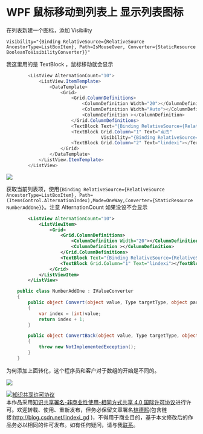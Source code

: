 
# WPF 鼠标移动到列表上 显示列表图标


<!--more-->


<!-- CreateTime:2018/8/10 19:16:51 -->


<div id="toc"></div>

在列表新建一个图标，添加 Visibility

`Visibility="{Binding RelativeSource={RelativeSource AncestorType=ListBoxItem}, Path=IsMouseOver, Converter={StaticResource BooleanToVisibilityConverter}}"`

我这里用的是 TextBlock ，鼠标移动就会显示

```csharp
        <ListView AlternationCount="10">
            <ListView.ItemTemplate>
                <DataTemplate>
                    <Grid>
                        <Grid.ColumnDefinitions>
                            <ColumnDefinition Width="20"></ColumnDefinition>
                            <ColumnDefinition Width="Auto"></ColumnDefinition>
                            <ColumnDefinition ></ColumnDefinition>
                        </Grid.ColumnDefinitions>
                        <TextBlock Text="{Binding RelativeSource={RelativeSource AncestorType=ListBoxItem}, Path=(ItemsControl.AlternationIndex),Mode=OneWay,Converter={StaticResource NumberAddOne}}"></TextBlock>
                        <TextBlock Grid.Column="1" Text="点击"
                                   Visibility="{Binding RelativeSource={RelativeSource AncestorType=ListBoxItem}, Path=IsMouseOver, Converter={StaticResource BooleanToVisibilityConverter}}"></TextBlock>
                        <TextBlock Grid.Column="2" Text="lindexi"></TextBlock>
                    </Grid>
                </DataTemplate>
            </ListView.ItemTemplate>
        </ListView>
```


![](http://image.acmx.xyz/%E9%BC%A0%E6%A0%87%E7%A7%BB%E5%8A%A8%E5%88%B0%E5%88%97%E8%A1%A8%E4%B8%8A.gif)

获取当前列表项，使用`{Binding RelativeSource={RelativeSource AncestorType=ListBoxItem}, Path=(ItemsControl.AlternationIndex),Mode=OneWay,Converter={StaticResource NumberAddOne}}`。注意 AlternationCount 如果没设不会显示


```xml
        <ListView AlternationCount="10">
            <ListViewItem>
                <Grid>
                    <Grid.ColumnDefinitions>
                        <ColumnDefinition Width="20"></ColumnDefinition>
                        <ColumnDefinition ></ColumnDefinition>
                    </Grid.ColumnDefinitions>
                    <TextBlock Text="{Binding RelativeSource={RelativeSource AncestorType=ListBoxItem}, Path=(ItemsControl.AlternationIndex),Mode=OneWay,Converter={StaticResource NumberAddOne}}"></TextBlock>
                    <TextBlock Grid.Column="1" Text="lindexi"></TextBlock>
                </Grid>
            </ListViewItem>
        </ListView>

```


```csharp
    public class NumberAddOne : IValueConverter
    {
        public object Convert(object value, Type targetType, object parameter, CultureInfo culture)
        {
            var index = (int)value;
            return index + 1;
        }

        public object ConvertBack(object value, Type targetType, object parameter, CultureInfo culture)
        {
            throw new NotImplementedException();
        }
    }
```

为何添加上面转化，这个程序员和客户对于数组的开始是不同的。

![](http://image.acmx.xyz/90d81d04-5aeb-42a3-adc2-8bc3f0d458b1201722210250.jpg)


<!-- for(var i = 57;i>0;i--)
{
    document.getElementById('msg'+i).checked = true; 
} -->





<a rel="license" href="http://creativecommons.org/licenses/by-nc-sa/4.0/"><img alt="知识共享许可协议" style="border-width:0" src="https://licensebuttons.net/l/by-nc-sa/4.0/88x31.png" /></a><br />本作品采用<a rel="license" href="http://creativecommons.org/licenses/by-nc-sa/4.0/">知识共享署名-非商业性使用-相同方式共享 4.0 国际许可协议</a>进行许可。欢迎转载、使用、重新发布，但务必保留文章署名[林德熙](http://blog.csdn.net/lindexi_gd)(包含链接:http://blog.csdn.net/lindexi_gd )，不得用于商业目的，基于本文修改后的作品务必以相同的许可发布。如有任何疑问，请与我[联系](mailto:lindexi_gd@163.com)。